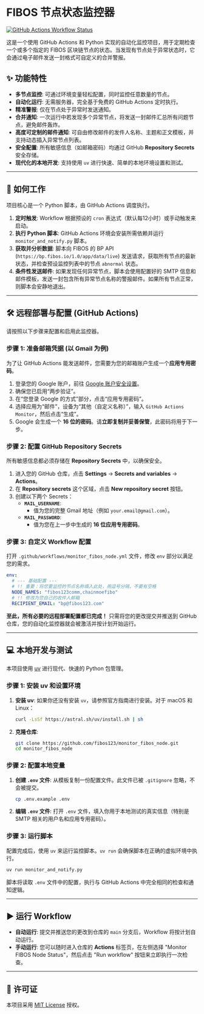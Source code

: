 # FIBOS 节点状态监控器

[![GitHub Actions Workflow Status](https://github.com/fibos123/monitor_fibos_node/actions/workflows/monitor_fibos_node.yml/badge.svg)](https://github.com/fibos123/monitor_fibos_node/actions/workflows/monitor_fibos_node.yml)

这是一个使用 GitHub Actions 和 Python 实现的自动化监控项目，用于定期检查一个或多个指定的 FIBOS 区块链节点的状态。当发现有节点处于异常状态时，它会通过电子邮件发送一封格式可自定义的合并警报。

## ✨ 功能特性

- **多节点监控**: 可通过环境变量轻松配置，同时监控任意数量的节点。
- **自动化运行**: 无需服务器，完全基于免费的 GitHub Actions 定时执行。
- **精准警报**: 仅在节点处于异常时发送通知。
- **合并通知**: 一次运行中若发现多个异常节点，将发送一封邮件汇总所有问题节点，避免邮件轰炸。
- **高度可定制的邮件通知**: 可自由修改邮件的发件人名称、主题和正文模板，并支持动态插入异常节点列表。
- **安全配置**: 所有敏感信息（如邮箱密码）均通过 GitHub **Repository Secrets** 安全存储。
- **现代化的本地开发**: 支持使用 `uv` 进行快速、简单的本地环境设置和测试。

---

## 🚀 如何工作

项目核心是一个 Python 脚本，由 GitHub Actions 调度执行。

1.  **定时触发**: Workflow 根据预设的 `cron` 表达式（默认每12小时）或手动触发来启动。
2.  **执行 Python 脚本**: GitHub Actions 环境会安装所需依赖并运行 `monitor_and_notify.py` 脚本。
3.  **获取并分析数据**: 脚本向 FIBOS 的 BP API (`https://bp.fibos.io/1.0/app/data/live`) 发送请求，获取所有节点的最新状态，并检查预设监控列表中的节点 `abnormal` 状态。
4.  **条件性发送邮件**: 如果发现任何异常节点，脚本会使用配置好的 SMTP 信息和邮件模板，发送一封包含所有异常节点名称的警报邮件。如果所有节点正常，则脚本会安静地退出。

---

## 🛠️ 远程部署与配置 (GitHub Actions)

请按照以下步骤来配置和启用此监控器。

### 步骤 1: 准备邮箱凭据 (以 Gmail 为例)

为了让 GitHub Actions 能发送邮件，您需要为您的邮箱账户生成一个**应用专用密码**。

1.  登录您的 Google 账户，前往 [Google 账户安全设置](https://myaccount.google.com/security)。
2.  确保您已启用“两步验证”。
3.  在“您登录 Google 的方式”部分，点击“应用专用密码”。
4.  选择应用为“邮件”，设备为“其他（自定义名称）”，输入 `GitHub Actions Monitor`，然后点击“生成”。
5.  Google 会生成一个 **16 位的密码**。请**立即复制并妥善保管**，此密码将用于下一步。

### 步骤 2: 配置 GitHub Repository Secrets

所有敏感信息都必须存储在 **Repository Secrets** 中，以确保安全。

1.  进入您的 GitHub 仓库，点击 **Settings** -> **Secrets and variables** -> **Actions**。
2.  在 **Repository secrets** 这个区域，点击 **New repository secret** 按钮。
3.  创建以下两个 Secrets：
    *   **`MAIL_USERNAME`**:
        *   值为您的完整 Gmail 地址（例如 `your.email@gmail.com`）。
    *   **`MAIL_PASSWORD`**:
        *   值为您在上一步中生成的 **16 位应用专用密码**。

### 步骤 3: 自定义 Workflow 配置

打开 `.github/workflows/monitor_fibos_node.yml` 文件，修改 `env` 部分以满足您的需求。

```yaml
env:
  # --- 基础配置 ---
  # !! 重要：将您要监控的节点名称填入此处，用逗号分隔，不要有空格
  NODE_NAMES: "fibos123comm,chainmoefibo"
  # !! 修改为您自己的收件人邮箱
  RECIPIENT_EMAIL: "bp@fibos123.com"
```

**至此，所有必要的远程部署配置都已完成！** 只需将您的更改提交并推送到 GitHub 仓库，您的自动化监控器就会被激活并按计划开始运行。

---

## 💻 本地开发与测试

本项目使用 [uv](https://github.com/astral-sh/uv) 进行现代、快速的 Python 包管理。

### 步骤 1: 安装 uv 和设置环境

1.  **安装 uv**: 如果你还没有安装 `uv`，请参照官方指南进行安装。对于 macOS 和 Linux：
    ```bash
    curl -LsSf https://astral.sh/uv/install.sh | sh
    ```

2.  **克隆仓库**:
    ```bash
    git clone https://github.com/fibos123/monitor_fibos_node.git
    cd monitor_fibos_node
    ```

### 步骤 2: 配置本地变量

1.  **创建 `.env` 文件**: 从模板复制一份配置文件。此文件已被 `.gitignore` 忽略，不会被提交。
    ```bash
    cp .env.example .env
    ```
2.  **编辑 `.env` 文件**: 打开 `.env` 文件，填入你用于本地测试的真实信息（特别是 SMTP 相关的用户名和应用专用密码）。

### 步骤 3: 运行脚本

配置完成后，使用 `uv` 来运行监控脚本。`uv run` 会确保脚本在正确的虚拟环境中执行。

```bash
uv run monitor_and_notify.py
```

脚本将读取 `.env` 文件中的配置，执行与 GitHub Actions 中完全相同的检查和通知逻辑。

---

## ▶️ 运行 Workflow

- **自动运行**: 提交并推送您的更改到仓库的 `main` 分支后，Workflow 将按计划自动运行。
- **手动运行**: 您可以随时进入仓库的 **Actions** 标签页，在左侧选择 "Monitor FIBOS Node Status"，然后点击 "Run workflow" 按钮来立即执行一次检查。

---

## 📝 许可证

本项目采用 [MIT License](LICENSE) 授权。
